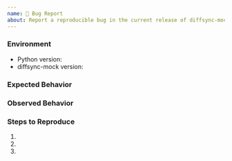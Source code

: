 ```yaml
---
name: 🐛 Bug Report
about: Report a reproducible bug in the current release of diffsync-mock
---
```


### Environment
* Python version:  <!-- Example: 3.7.7 -->
* diffsync-mock version:  <!-- Example: 1.0.0 -->

<!-- What did you expect to happen? -->
### Expected Behavior


<!-- What happened instead? -->
### Observed Behavior

<!--
    Describe in detail the exact steps that someone else can take to reproduce
    this bug using the current release.
-->
### Steps to Reproduce
1.
2.
3.